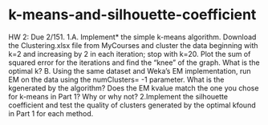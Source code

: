 # k-means-and-silhouette-coefficient
HW 2: Due 2/151.
1.A. Implement* the simple k-means algorithm.  Download the Clustering.xlsx file from MyCourses and cluster the data beginning with k=2 and increasing by 2 in each iteration; stop with k=20. Plot the sum of squared error for the iterations and find the “knee” of the graph. What is the optimal k? B. Using the same dataset and Weka’s EM implementation, run EM on the data using the numClusters= -1 parameter.  What is the kgenerated by the algorithm?  Does the EM kvalue match the one you chose for k-means in Part 1? Why or why not? 2.Implement the silhouette coefficient and test the quality of clusters generated by the optimal kfound in Part 1 for each method.  
